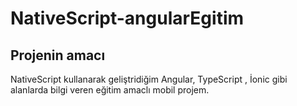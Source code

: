 # NativeScript-angularEgitim
## Projenin amacı
NativeScript kullanarak geliştridiğim Angular, TypeScript , İonic gibi alanlarda bilgi veren eğitim amaclı mobil projem.
